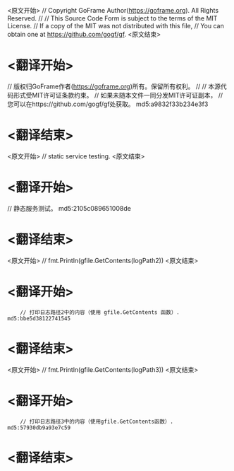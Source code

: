 
<原文开始>
// Copyright GoFrame Author(https://goframe.org). All Rights Reserved.
//
// This Source Code Form is subject to the terms of the MIT License.
// If a copy of the MIT was not distributed with this file,
// You can obtain one at https://github.com/gogf/gf.
<原文结束>

# <翻译开始>
// 版权归GoFrame作者(https://goframe.org)所有。保留所有权利。
//
// 本源代码形式受MIT许可证条款约束。
// 如果未随本文件一同分发MIT许可证副本，
// 您可以在https://github.com/gogf/gf处获取。 md5:a9832f33b234e3f3
# <翻译结束>


<原文开始>
// static service testing.
<原文结束>

# <翻译开始>
// 静态服务测试。 md5:2105c089651008de
# <翻译结束>


<原文开始>
// fmt.Println(gfile.GetContents(logPath2))
<原文结束>

# <翻译开始>
		// 打印日志路径2中的内容（使用 gfile.GetContents 函数）. md5:bbe5d38122741545
# <翻译结束>


<原文开始>
// fmt.Println(gfile.GetContents(logPath3))
<原文结束>

# <翻译开始>
		// 打印日志路径3中的内容（使用gfile.GetContents函数）. md5:57930db9a93e7c59
# <翻译结束>

